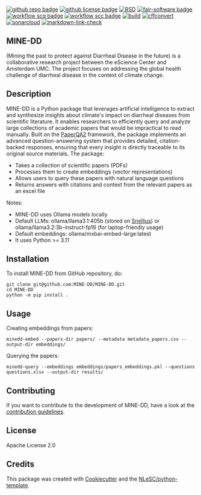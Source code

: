 [![github repo badge](https://img.shields.io/badge/github-repo-000.svg?logo=github&labelColor=gray&color=blue)](https://github.com/MINE-DD/mine-dd)
[![github license badge](https://img.shields.io/github/license/MINE-DD/mine-dd)](https://github.com/MINE-DD/mine-dd )
[![RSD](https://img.shields.io/badge/rsd-mine_dd-00a3e3.svg)](https://research-software-directory.org/projects/mine-dd)
[![fair-software badge](https://img.shields.io/badge/fair--software.eu-%E2%97%8F%20%20%E2%97%8F%20%20%E2%97%8F%20%20%E2%97%8F%20%20%E2%97%8B-yellow)](https://fair-software.eu)
[![workflow scq badge](https://sonarcloud.io/api/project_badges/measure?project=MINE-DD_mine-dd&metric=alert_status)](https://sonarcloud.io/dashboard?id=MINE-DD_MINE-DD)
[![workflow scc badge](https://sonarcloud.io/api/project_badges/measure?project=MINE-DD_mine-dd&metric=coverage)](https://sonarcloud.io/dashboard?id=MINE-DD_MINE-DD)
[![build](https://github.com/MINE-DD/mine-dd/actions/workflows/build.yml/badge.svg)](https://github.com/MINE-DD/mine-dd/actions/workflows/build.yml)
[![cffconvert](https://github.com/MINE-DD/mine-dd/actions/workflows/cffconvert.yml/badge.svg)](https://github.com/MINE-DD/mine-dd/actions/workflows/cffconvert.yml)
[![sonarcloud](https://github.com/MINE-DD/mine-dd/actions/workflows/sonarcloud.yml/badge.svg)](https://github.com/MINE-DD/mine-dd/actions/workflows/sonarcloud.yml)
[![markdown-link-check](https://github.com/MINE-DD/mine-dd/actions/workflows/markdown-link-check.yml/badge.svg)](https://github.com/MINE-DD/mine-dd/actions/workflows/markdown-link-check.yml)

## MINE-DD

(Mining the past to protect against Diarrheal Disease in the future) is a collaborative research project between the eScience Center and Amsterdam UMC. 
The project focuses on addressing the global health challenge of diarrheal disease in the context of climate change.

## Description

MINE-DD is a Python package that leverages artificial intelligence to extract and synthesize insights about climate's impact on diarrheal diseases from scientific literature. 
It enables researchers to efficiently query and analyze large collections of academic papers that would be impractical to read manually. Built on the [PaperQA2](https://github.com/neuracap/paperqa) framework, 
the package implements an advanced question-answering system that provides detailed, citation-backed responses, ensuring that every insight is directly traceable to its original source materials.
The package:

- Takes a collection of scientific papers (PDFs)
- Processes them to create embeddings (vector representations)
- Allows users to query these papers with natural language questions
- Returns answers with citations and context from the relevant papers as an excel file

Notes:

- MINE-DD uses Ollama models locally
- Default LLMs: ollama/llama3.1:405b (stored on [Snellius](https://www.surf.nl/en/services/compute/snellius-the-national-supercomputer)) or ollama/llama3.2:3b-instruct-fp16 (for laptop-friendly usage)
- Default embeddings: ollama/mxbai-embed-large:latest
- It uses Python >= 3.11

## Installation

To install MINE-DD from GitHub repository, do:

```console
git clone git@github.com:MINE-DD/MINE-DD.git
cd MINE-DD
python -m pip install .
```

## Usage

Creating embeddings from papers:

```console
minedd-embed --papers-dir papers/ --metadata metadata_papers.csv --output-dir embeddings/
```

Querying the papers:

```console
minedd-query --embeddings embeddings/papers_embeddings.pkl --questions questions.xlsx --output-dir results/
```

## Contributing

If you want to contribute to the development of MINE-DD,
have a look at the [contribution guidelines](CONTRIBUTING.md).

## License
Apache License 2.0

## Credits

This package was created with [Cookiecutter](https://github.com/audreyr/cookiecutter) and the [NLeSC/python-template](https://github.com/NLeSC/python-template).
